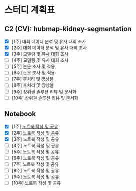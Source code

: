 # 스터디 계획표

## C2 (CV): hubmap-kidney-segmentation

- [x]  [1주] 대회 데이터 분석 및 유사 대회 조사
- [x]  [2주] 대회 데이터 분석 및 유사 대회 조사
- [x]  [3주] [모델링 및 유사 대회 조사](https://soomiles.github.io/2021/02/07/Solution-Summary-Prostate-cANcer-graDe-Assessment-PANDA-Challenge/)
- [ ]  [4주] 모델링 및 유사 대회 조사
- [ ]  [5주] 논문 조사 및 적용
- [ ]  [6주] 논문 조사 및 적용
- [ ]  [7주] 후처리 및 앙상블
- [ ]  [8주] 후처리 및 앙상블
- [ ]  [9주] 상위권 솔루션 리뷰 및 문서화
- [ ]  [10주] 상위권 솔루션 리뷰 및 문서화

## Notebook

- [x]  [1주] [노트북 작성 및 공유](https://www.kaggle.com/telljoy/vision-transformer-vit-tutorial-baseline)
- [x]  [2주] [노트북 작성 및 공유](https://www.kaggle.com/telljoy/noisy-label-eda-with-cleanlab)
- [x]  [3주] 노트북 작성 및 공유
- [ ]  [4주] 노트북 작성 및 공유
- [ ]  [5주] 노트북 작성 및 공유
- [ ]  [6주] 노트북 작성 및 공유
- [ ]  [7주] 노트북 작성 및 공유
- [ ]  [8주] 노트북 작성 및 공유
- [ ]  [9주] 노트북 작성 및 공유
- [ ]  [10주] 노트북 작성 및 공유